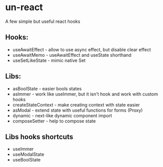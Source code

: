 # un-react
A few simple but useful react hooks

## Hooks:
- useAwaitEffect - allow to use async effect, but disable clear effect
- useAwaitMemo - useAwaitEffect and useState shorthand
- useSetLikeState - mimic native Set


## Libs:
- asBoolState - easier bools states
- asImmer - work like useImmer, but it isn't hook and work with custom hooks
- createStateContext - make creating context with state easier
- asModal - extend state with useful functions for forms (Proxy)
- dynamic - next-like dynamic component import
- composeSetter - help to compose state
## Libs hooks shortcuts
- useImmer
- useModalState
- useBoolState
